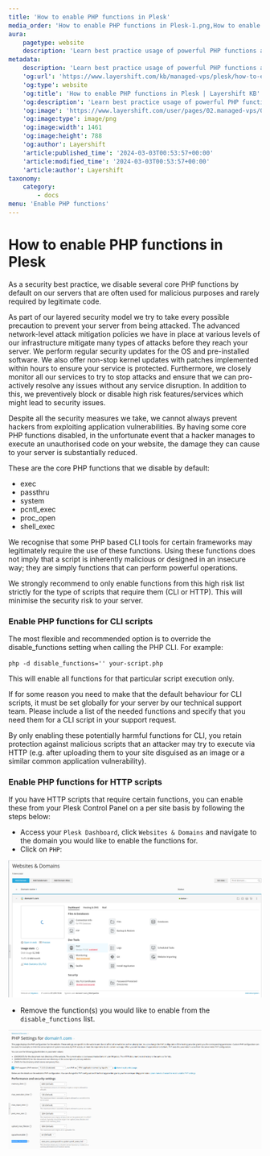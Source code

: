 ```yaml
---
title: 'How to enable PHP functions in Plesk'
media_order: 'How to enable PHP functions in Plesk-1.png,How to enable PHP functions in Plesk-2.png'
aura:
    pagetype: website
    description: 'Learn best practice usage of powerful PHP functions and steps to enable them for CLI and HTTP scripts in Plesk on your Layershift servers.'
metadata:
    description: 'Learn best practice usage of powerful PHP functions and steps to enable them for CLI and HTTP scripts in Plesk on your Layershift servers.'
    'og:url': 'https://www.layershift.com/kb/managed-vps/plesk/how-to-enable-php-functions-in-plesk'
    'og:type': website
    'og:title': 'How to enable PHP functions in Plesk | Layershift KB'
    'og:description': 'Learn best practice usage of powerful PHP functions and steps to enable them for CLI and HTTP scripts in Plesk on your Layershift servers.'
    'og:image': 'https://www.layershift.com/user/pages/02.managed-vps/04.plesk/05.how-to-enable-php-functions-in-plesk/How to enable PHP functions in Plesk-1.png'
    'og:image:type': image/png
    'og:image:width': 1461
    'og:image:height': 788
    'og:author': Layershift
    'article:published_time': '2024-03-03T00:53:57+00:00'
    'article:modified_time': '2024-03-03T00:53:57+00:00'
    'article:author': Layershift
taxonomy:
    category:
        - docs
menu: 'Enable PHP functions'
---
```


# How to enable PHP functions in Plesk

As a security best practice, we disable several core PHP functions by default on our servers that are often used for malicious purposes and rarely required by legitimate code.

As part of our layered security model we try to take every possible precaution to prevent your server from being attacked. The advanced network-level attack mitigation policies we have in place at various levels of our infrastructure mitigate many types of attacks before they reach your server. We perform regular security updates for the OS and pre-installed software. We also offer non-stop kernel updates with patches implemented within hours to ensure your service is protected. Furthermore, we closely monitor all our services to try to stop attacks and ensure that we can pro-actively resolve any issues without any service disruption. In addition to this, we preventively block or disable high risk features/services which might lead to security issues.

Despite all the security measures we take, we cannot always prevent hackers from exploiting application vulnerabilities. By having some core PHP functions disabled, in the unfortunate event that a hacker manages to execute an unauthorised code on your website, the damage they can cause to your server is substantially reduced.

These are the core PHP functions that we disable by default:

* exec 
* passthru
* system
* pcntl_exec
* proc_open
* shell_exec

We recognise that some PHP based CLI tools for certain frameworks may legitimately require the use of these functions. Using these functions does not imply that a script is inherently malicious or designed in an insecure way; they are simply functions that can perform powerful operations.

We strongly recommend to only enable functions from this high risk list strictly for the type of scripts that require them (CLI or HTTP). This will minimise the security risk to your server.

### Enable PHP functions for CLI scripts

The most flexible and recommended option is to override the disable_functions setting when calling the PHP CLI. For example:

`php -d disable_functions='' your-script.php`

This will enable all functions for that particular script execution only.

If for some reason you need to make that the default behaviour for CLI scripts, it must be set globally for your server by our technical support team. Please include a list of the needed functions and specify that you need them for a CLI script in your support request.

By only enabling these potentially harmful functions for CLI, you retain protection against malicious scripts that an attacker may try to execute via HTTP (e.g. after uploading them to your site disguised as an image or a similar common application vulnerability).

### Enable PHP functions for HTTP scripts

If you have HTTP scripts that require certain functions, you can enable these from your Plesk Control Panel on a per site basis by following the steps below:

* Access your `Plesk Dashboard`, click `Websites & Domains` and navigate to the domain you would like to enable the functions for.
* Click on `PHP`:

![How%20to%20enable%20PHP%20functions%20in%20Plesk-1](How%20to%20enable%20PHP%20functions%20in%20Plesk-1.png "How%20to%20enable%20PHP%20functions%20in%20Plesk-1")

* Remove the function(s) you would like to enable from the `disable_functions` list.

![How%20to%20enable%20PHP%20functions%20in%20Plesk-2](How%20to%20enable%20PHP%20functions%20in%20Plesk-2.png "How%20to%20enable%20PHP%20functions%20in%20Plesk-2")



